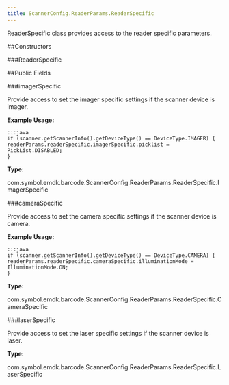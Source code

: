 ```yaml
---
title: ScannerConfig.ReaderParams.ReaderSpecific
---
```


ReaderSpecific class provides access to the reader specific parameters.

##Constructors

###ReaderSpecific



##Public Fields

###imagerSpecific

Provide access to set the imager specific settings if the scanner device is imager.
 

**Example Usage:**
	
	:::java	
	if (scanner.getScannerInfo().getDeviceType() == DeviceType.IMAGER) {
	readerParams.readerSpecific.imagerSpecific.picklist = PickList.DISABLED;
	}


**Type:**

com.symbol.emdk.barcode.ScannerConfig.ReaderParams.ReaderSpecific.ImagerSpecific

###cameraSpecific

Provide access to set the camera specific settings if the scanner device is camera.
 

**Example Usage:**
	
	:::java	
	if (scanner.getScannerInfo().getDeviceType() == DeviceType.CAMERA) {
	readerParams.readerSpecific.cameraSpecific.illuminationMode = IlluminationMode.ON;
	}


**Type:**

com.symbol.emdk.barcode.ScannerConfig.ReaderParams.ReaderSpecific.CameraSpecific

###laserSpecific

Provide access to set the laser specific settings if the scanner device is laser.

**Type:**

com.symbol.emdk.barcode.ScannerConfig.ReaderParams.ReaderSpecific.LaserSpecific



